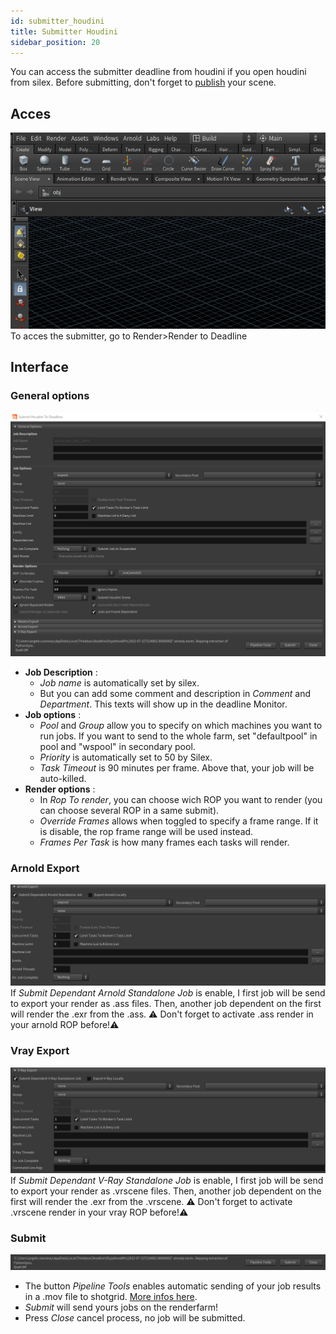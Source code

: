 ```yaml
---
id: submitter_houdini
title: Submitter Houdini
sidebar_position: 20
---
```


You can access the submitter deadline from houdini if you open houdini from silex.
Before submitting, don't forget to [publish](../basic-concepts/actions/publish.md) your scene.

## Acces

![](../../../static/img/user_guide/renderfarm/houdini_submitter_acces.gif)  
To acces the submitter, go to Render>Render to Deadline

## Interface

### General options

![](../../../static/img/user_guide/renderfarm/submit_houdini_to_deadline_maya_job.png)

- **Job Description** :
  - _Job name_ is automatically set by silex.
  - But you can add some comment and description in _Comment_ and _Department_. This texts will show up in the deadline Monitor.
- **Job options** :
  - _Pool_ and _Group_ allow you to specify on which machines you want to run jobs. If you want to send to the whole farm, set "defaultpool" in pool and "wspool" in secondary pool.
  - _Priority_ is automatically set to 50 by Silex.
  - _Task Timeout_ is 90 minutes per frame. Above that, your job will be auto-killed.
- **Render options** :
  - In _Rop To render_, you can choose wich ROP you want to render (you can choose several ROP in a same submit).
  - _Override Frames_ allows when toggled to specify a frame range. If it is disable, the rop frame range will be used instead.
  - _Frames Per Task_ is how many frames each tasks will render.

### Arnold Export

![](../../../static/img/user_guide/renderfarm/submit_houdini_to_deadline_arnold_job.png)
If _Submit Dependant Arnold Standalone Job_ is enable, I first job will be send to export your render as .ass files. Then, another job dependent on the first will render the .exr from the .ass. ⚠ Don't forget to activate .ass render in your arnold ROP before!⚠

### Vray Export

![](../../../static/img/user_guide/renderfarm/submit_houdini_to_deadline_vray_job.png)
If _Submit Dependant V-Ray Standalone Job_ is enable, I first job will be send to export your render as .vrscene files. Then, another job dependent on the first will render the .exr from the .vrscene. ⚠ Don't forget to activate .vrscene render in your vray ROP before!⚠

### Submit

![](../../../static/img/user_guide/renderfarm/submit_houdini_to_deadline_padder.png)

- The button _Pipeline Tools_ enables automatic sending of your job results in a .mov file to shotgrid. [More infos here](pipeline_tools.md).
- _Submit_ will send yours jobs on the renderfarm!
- Press _Close_ cancel process, no job will be submitted.
